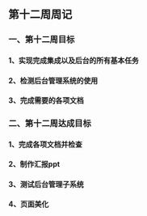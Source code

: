 ## 第十二周周记

### 一、第十二周目标

#### 1、实现完成集成以及后台的所有基本任务

#### 2、检测后台管理系统的使用

#### 3、完成需要的各项文档

### 二、第十二周达成目标

#### 1、完成各项文档并检查

#### 2、制作汇报ppt

#### 3、测试后台管理子系统

#### 4、页面美化
